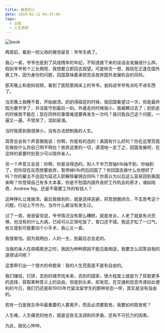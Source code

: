 ```yaml
---
title: 痛苦的心
date: 2019-02-12 04:47:49
tags:
  - 日常
  - 人生感想
---
```


![book](/images/article-cover-weibo-book.png)

两周前，看到一则父母的微信留言：爷爷生病了。

<!--more-->

我心一紧，爷爷也是到了风烛残年的年纪，不知道接下来的谈话会发展成什么样。假如爷爷有个三长两短，我想要立即回去探望。可是转念一想，​我现在正逢在国外换工作，因为身份的问题，回国意味着承担完全放弃国外发展机会的风险。​

那天晚上和爸妈视频，看到了医院里病床上的爷爷。爸妈说爷爷有点吃不进东西了。

当天晚上我睡不着，开始崩溃。奶奶得癌症的时候，我回国看望过一次，但是最终因为要开学了，并没能守到最后一刻。外婆走的时候我小，我被瞒过去了；奶奶走的时候我不能在；现在同样的事情难道要再发生一次吗？​我问我自己这个问题，一遍又一遍，不禁哭了，泪如泉涌。

当时我感到我很渺小，没有办法控制我的人生。

耳旁总会有个声音跟我说：你啊，你是有的选的！美国有什么好的？你在这里究竟在做些什么你自己明不明白？放弃这里的一切，潇洒地一走了之，回国发展吧，在这样的紧要时刻至少可以陪伴亲人。

另一个声音又会说：你啊，你是没得选的。别人千辛万苦抽h1b抽不到，你抽到了，但你现在反而想要放弃，暂停掉h1b然后回国了？你回国去做什么你想好了吗？你的雇主不会因为延迟入职解除雇佣合同吗？你真以为以后这么容易回到美国来啊？你觉得自己有多大本事，你是不愁国内国外良好工作机会的奇才，诸如陆奇、Andrew Ng，还是不需要工作的有钱人？

这种挣扎让我崩溃。最后我做到的，就是选择逃避，将思想圈闭合，不去思考这个问题，行动上不作为，当作什么都没有发生过。

过了一周，爸爸留信说，爷爷情况没有那么糟糕，就是发炎，人老了就是有点恐惧，也没有的什么大病，已经可以正常吃饭了，胃口还不错。我这才松了一口气。他又提到可能要动个小手术，我心又一紧。

我很害怕。因为我明白，人的一生，到最后总会走的。

当我的亲人在病榻离世之时，我因为种种原因不能见面相送，我要怎么回答自我的道德诘问呢？

这里牵引出一个很大的命题来：我的人生究竟是不是有自由的。

我们赚钱，打拼，去别的城市找未来，去别的国家，很大程度上就是为了获取更多的选择，获取某种意义上的自由，但是到头来，却发现，在交通和信息传递如此便利的今日，我们仍还是和1900年代留法留学生的那种状态一样，其实是没有自由的。

若有一日是我生命中最重要的人要离开，而且必须要取舍。我要如何取舍呢？

​​人生难，人生痛苦的地方，就是这些无法调和的矛盾，还有不可抗力的因素。

为此，我忧心忡忡。​

